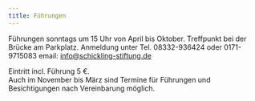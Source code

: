 ```yaml
---
title: Führungen
---
```


Führungen sonntags um 15 Uhr von April bis Oktober.
Treffpunkt bei der Brücke am Parkplatz.
Anmeldung unter Tel. 08332-936424 oder 0171-9715083 email: info@schickling-stiftung.de

Eintritt incl. Führung 5 €.  
Auch im November bis März sind Termine für Führungen und Besichtigungen nach Vereinbarung möglich.



